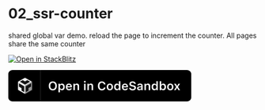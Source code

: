 # 02_ssr-counter

shared global var demo. reload the page to increment the counter. All pages share the same counter

[![Open in StackBlitz](https://developer.stackblitz.com/img/open_in_stackblitz.svg)](https://stackblitz.com/github/MicroWebStacks/astro-examples/tree/main/02_ssr-counter)

[![open in Codesandbox](../media/codesandbox.svg)](https://codesandbox.io/s/github/MicroWebStacks/astro-examples/tree/main/02_ssr-counter)

